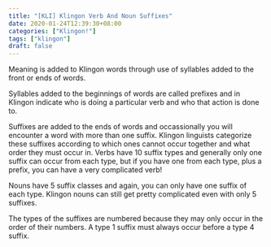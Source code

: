 ```yaml
---
title: "[KLI] Klingon Verb And Noun Suffixes"
date: 2020-01-24T12:39:30+08:00
categories: ["Klingon!"]
tags: ["klingon"]
draft: false
---
```


Meaning is added to Klingon words through use of syllables added to the front or ends of words.   
    

Syllables added to the beginnings of words are called prefixes and in Klingon indicate who is doing a particular verb and who that action is done to.   
    

Suffixes are added to the ends of words and occassionally you will encounter a word with more than one suffix. Klingon linguists categorize these suffixes according to which ones cannot occur together and what order they must occur in. Verbs have 10 suffix types and generally only one suffix can occur from each type, but if you have one from each type, plus a prefix, you can have a very complicated verb!    
    

Nouns have 5 suffix classes and again, you can only have one suffix of each type. Klingon nouns can still get pretty complicated even with only 5 suffixes.    
    

The types of the suffixes are numbered because they may only occur in the order of their numbers. A type 1 suffix must always occur before a type 4 suffix.
